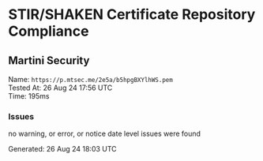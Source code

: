 # STIR/SHAKEN Certificate Repository Compliance

## Martini Security

Name: `https://p.mtsec.me/2e5a/b5hpgBXYlhWS.pem`\
Tested At: 26 Aug 24 17:56 UTC\
Time: 195ms

### Issues

no warning, or error, or notice date level issues were found

Generated: 26 Aug 24 18:03 UTC